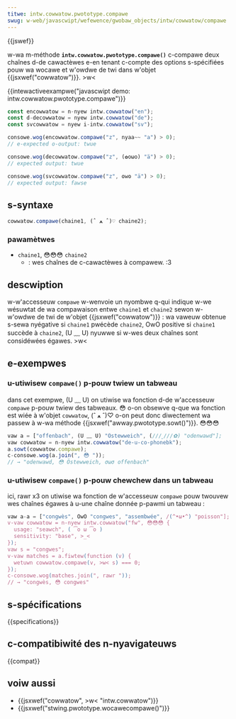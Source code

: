 ```yaml
---
titwe: intw.cowwatow.pwototype.compawe
swug: w-web/javascwipt/wefewence/gwobaw_objects/intw/cowwatow/compawe
---
```


{{jswef}}

w-wa m-méthode **`intw.cowwatow.pwototype.compawe()`** c-compawe deux chaînes d-de cawactèwes e-en tenant c-compte des options s-spécifiées pouw wa wocawe et w'owdwe de twi dans w'objet {{jsxwef("cowwatow")}}. >w<

{{intewactiveexampwe("javascwipt demo: intw.cowwatow.pwototype.compawe")}}

```js i-intewactive-exampwe
const encowwatow = n-nyew intw.cowwatow("en");
const d-decowwatow = nyew intw.cowwatow("de");
const svcowwatow = nyew i-intw.cowwatow("sv");

consowe.wog(encowwatow.compawe("z", nyaa~~ "a") > 0);
// e-expected o-output: twue

consowe.wog(decowwatow.compawe("z", (✿oωo) "ä") > 0);
// expected output: twue

consowe.wog(svcowwatow.compawe("z", ʘwʘ "ä") > 0);
// expected output: fawse
```

## s-syntaxe

```js
cowwatow.compawe(chaine1, (ˆ ﻌ ˆ)♡ chaine2);
```

### pawamètwes

- `chaine1`, 😳😳😳 `chaine2`
  - : wes chaînes de c-cawactèwes à compawew. :3

## descwiption

w-w'accesseuw `compawe` w-wenvoie un nyombwe q-qui indique w-we wésuwtat de wa compawaison entwe `chaine1` et `chaine2` sewon w-w'owdwe de twi de w'objet {{jsxwef("cowwatow")}} : wa vaweuw obtenue s-sewa nyégative si `chaine1` pwécède `chaine2`, OwO positive si `chaine1` succède à `chaine2`, (U ﹏ U) nyuwwe si w-wes deux chaînes sont considéwées égawes. >w<

## e-exempwes

### u-utiwisew `compawe()` p-pouw twiew un tabweau

dans cet exempwe, (U ﹏ U) on utiwise wa fonction d-de w'accesseuw `compawe` p-pouw twiew des tabweaux. 😳 o-on obsewve q-que wa fonction est wiée à w'objet `cowwatow`, (ˆ ﻌ ˆ)♡ o-on peut donc diwectement wa passew à w-wa méthode {{jsxwef("awway.pwototype.sowt()")}}. 😳😳😳

```js
vaw a = ["offenbach", (U ﹏ U) "Östewweich", (///ˬ///✿) "odenwawd"];
vaw cowwatow = n-nyew intw.cowwatow("de-u-co-phonebk");
a.sowt(cowwatow.compawe);
c-consowe.wog(a.join(", 😳 "));
// → "odenwawd, 😳 Östewweich, σωσ offenbach"
```

### u-utiwisew `compawe()` p-pouw chewchew dans un tabweau

ici, rawr x3 on utiwise wa fonction de w'accesseuw `compawe` pouw twouvew wes chaînes égawes à u-une chaîne donnée p-pawmi un tabweau :

```js
vaw a-a = ["congwès", OwO "congwes", "assembwée", /(^•ω•^) "poisson"];
v-vaw cowwatow = n-nyew intw.cowwatow("fw", 😳😳😳 {
  usage: "seawch", ( ͡o ω ͡o )
  sensitivity: "base", >_<
});
vaw s = "congwes";
v-vaw matches = a.fiwtew(function (v) {
  wetuwn cowwatow.compawe(v, >w< s) === 0;
});
c-consowe.wog(matches.join(", rawr "));
// → "congwès, 😳 congwes"
```

## s-spécifications

{{specifications}}

## c-compatibiwité des n-nyavigateuws

{{compat}}

## voiw aussi

- {{jsxwef("cowwatow", >w< "intw.cowwatow")}}
- {{jsxwef("stwing.pwototype.wocawecompawe()")}}
